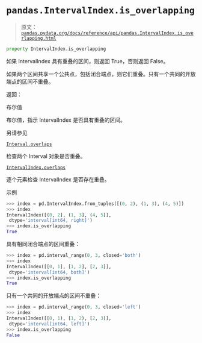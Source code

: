 # `pandas.IntervalIndex.is_overlapping`

> 原文：[`pandas.pydata.org/docs/reference/api/pandas.IntervalIndex.is_overlapping.html`](https://pandas.pydata.org/docs/reference/api/pandas.IntervalIndex.is_overlapping.html)

```py
property IntervalIndex.is_overlapping
```

如果 IntervalIndex 具有重叠的区间，则返回 True，否则返回 False。

如果两个区间共享一个公共点，包括闭合端点，则它们重叠。只有一个共同的开放端点的区间不重叠。

返回：

布尔值

布尔值，指示 IntervalIndex 是否具有重叠的区间。

另请参见

[`Interval.overlaps`](https://pandas.pydata.org/docs/reference/api/pandas.Interval.overlaps.html#pandas.Interval.overlaps "pandas.Interval.overlaps")

检查两个 Interval 对象是否重叠。

[`IntervalIndex.overlaps`](https://pandas.pydata.org/docs/reference/api/pandas.IntervalIndex.overlaps.html#pandas.IntervalIndex.overlaps "pandas.IntervalIndex.overlaps")

逐个元素检查 IntervalIndex 是否存在重叠。

示例

```py
>>> index = pd.IntervalIndex.from_tuples([(0, 2), (1, 3), (4, 5)])
>>> index
IntervalIndex([(0, 2], (1, 3], (4, 5]],
 dtype='interval[int64, right]')
>>> index.is_overlapping
True 
```

具有相同闭合端点的区间重叠：

```py
>>> index = pd.interval_range(0, 3, closed='both')
>>> index
IntervalIndex([[0, 1], [1, 2], [2, 3]],
 dtype='interval[int64, both]')
>>> index.is_overlapping
True 
```

只有一个共同的开放端点的区间不重叠：

```py
>>> index = pd.interval_range(0, 3, closed='left')
>>> index
IntervalIndex([[0, 1), [1, 2), [2, 3)],
 dtype='interval[int64, left]')
>>> index.is_overlapping
False 
```
